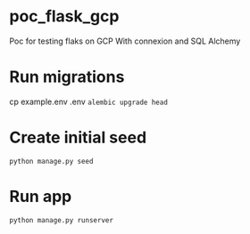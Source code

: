 # poc_flask_gcp
Poc for testing flaks on GCP With connexion and SQL Alchemy

# Run migrations
cp example.env .env
`alembic upgrade head`

# Create initial seed
`python manage.py seed`

# Run app
`python manage.py runserver`
